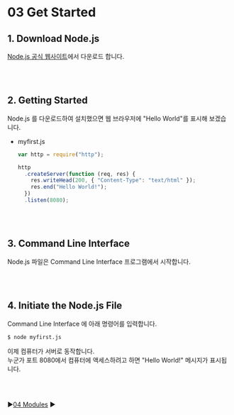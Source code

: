 # 03 Get Started

## 1. Download Node.js

[Node.js 공식 웹사이트](https://nodejs.org/en/)에서 다운로드 합니다.

<br/>
<br/>

## 2. Getting Started

Node.js 를 다운로드하여 설치했으면 웹 브라우저에 "Hello World"를 표시해 보겠습니다.

- myfirst.js

  ```javascript
  var http = require("http");

  http
    .createServer(function (req, res) {
      res.writeHead(200, { "Content-Type": "text/html" });
      res.end("Hello World!");
    })
    .listen(8080);
  ```

<br/>
<br/>

## 3. Command Line Interface

Node.js 파일은 Command Line Interface 프로그램에서 시작합니다.

<br/>
<br/>

## 4. Initiate the Node.js File

Command Line Interface 에 아래 명령어를 입력합니다.

```
$ node myfirst.js
```

이제 컴퓨터가 서버로 동작합니다.  
누군가 포트 8080에서 컴퓨터에 액세스하려고 하면 "Hello World!" 메시지가 표시됩니다.

<br/>
<br/>

:arrow_forward:[04 Modules](./04%20Modules.md) :arrow_forward:
